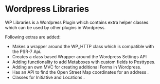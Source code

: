 # Wordpress Libraries

WP Libraries is a Wordpress Plugin which contains extra helper classes which can be used by other plugins in Wordpress.

Following extras are added:
- Makes a wrapper around the WP_HTTP class which is compatible with the PSR-7 Api. 
- Creates a class based Wrapper around the Wordpress Settings API
- Adding functionality to add Metaboxes with custom fields to Posttypes. 
- Adding an own MVC for creating additional Forms in Wordpress. 
- Has an API to find the Open Street Map coordinates for an address .
- Classes for Initiative and Locations .




